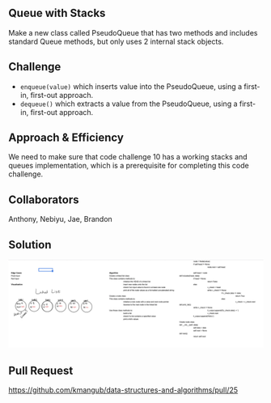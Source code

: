 ## Queue with Stacks
Make a new class called PseudoQueue that has two methods and includes standard Queue methods, but only uses 2 internal stack objects.

## Challenge
- `enqueue(value)` which inserts value into the PseudoQueue, using a first-in, first-out approach.
- `dequeue()` which extracts a value from the PseudoQueue, using a first-in, first-out approach.

## Approach & Efficiency
We need to make sure that code challenge 10 has a working stacks and queues implementation, which is a prerequisite for completing this code challenge. 

## Collaborators
Anthony, Nebiyu, Jae, Brandon

## Solution
![Code Challenge 5](../../assets/linked-lists.png)

## Pull Request 
https://github.com/kmangub/data-structures-and-algorithms/pull/25